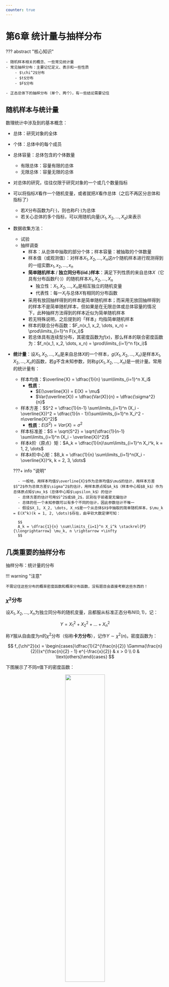 ```yaml
---
counter: true
---
```


# 第6章 统计量与抽样分布

??? abstract "核心知识"

    - 随机样本相关的概念、一些常见统计量
    - 常见抽样分布：主要记忆定义、表示和一些性质
        - $\chi^2$分布
        - $t$分布
        - $F$分布
    
    - 正态总体下的抽样分布（单个、两个），有一些结论需要记住


## 随机样本与统计量

数理统计中涉及到的基本概念：

- 总体：研究对象的全体
- 个体：总体中的每个成员
- 总体容量：总体包含的个体数量
    - 有限总体：容量有限的总体
    - 无限总体：容量无限的总体
- 对总体的研究，往往仅限于研究对象的一个或几个数量指标
- 可以将指标$X$看作一个随机变量，或者就把$X$看作总体（之后不再区分总体和指标了）
    - 若$X$分布函数为$F(\cdot)$，则也称$F(\cdot)$为总体
    - 若关心总体的多个指标，可以用随机向量$(X_1, X_2, \dots, X_d)$来表示
    
- 数据收集方法：
    - 试验
    - 抽样调查
        - 样本：从总体中抽取的部分个体；样本容量：被抽取的个体数量
        - 样本值（或观测值）：对样本$X_1, X_2, \dots, X_n$这$n$个随机样本进行观测得到的一组实数$x_1, x_2, \dots, x_n$
        - **简单随机样本** / **独立同分布(iid.)样本**：满足下列性质的来自总体$X$（它具有分布函数$F(\cdot)$）的随机样本$X_1, X_2, \dots, X_n$
            - 独立性：$X_1, X_2, \dots, X_n$是相互独立的随机变量
            - 代表性：每一$X_i$与总体$X$有相同的分布函数
        - 采用有放回抽样得到的样本是简单随机样本；而采用无放回抽样得到的样本不是简单随机样本，但如果是在无限总体或总体容量的情况下，此种抽样方法得到的样本近似为简单随机样本
        - 若无特殊说明，之后提到的「样本」均指简单随机样本
        - 样本的联合分布函数：$F_n(x_1, x_2, \dots, x_n) = \prod\limits_{i=1}^n F(x_i)$
        - 若总体具有连续型分布，其密度函数为$f(x)$，那么样本的联合密度函数为：$f_n(x_1, x_2, \dots, x_n) = \prod\limits_{i=1}^n f(x_i)$

- **统计量**：设$X_1, X_2, \dots, X_n$是来自总体$X$的一个样本，$g(X_1, X_2, \dots, X_n)$是样本$X_1, X_2, \dots, X_n$的函数，若$g$不含未知参数，则称$g(X_1, X_2, \dots, X_n)$是一统计量。常用的统计量有：
    - 样本均值：$\overline{X} = \dfrac{1}{n} \sum\limits_{i=1}^n X_i$
        - **性质**：
            - $E(\overline{X}) = E(X) = \mu$
            - $Var(\overline{X}) = \dfrac{Var(X)}{n} = \dfrac{\sigma^2}{n}$
    - 样本方差：$S^2 = \dfrac{1}{n-1} \sum\limits_{i=1}^n (X_i - \overline{X})^2 = \dfrac{1}{n - 1}(\sum\limits_{i=1}^n X_i^2 - n\overline{X}^2)$
        - **性质**：$E(S^2) = Var(X) = \sigma^2$
    - 样本标准差：$S = \sqrt{S^2} = \sqrt{\dfrac{1}{n-1} \sum\limits_{i=1}^n (X_i - \overline{X})^2}$
    - 样本$k$阶（原点）矩：$A_k = \dfrac{1}{n}\sum\limits_{i=1}^n X_i^k, k = 1, 2, \dots$
    - 样本$k$阶中心矩：$B_k = \dfrac{1}{n} \sum\limits_{i=1}^n(X_i - \overline{X})^k, k = 2, 3, \dots$

    ???+ info "说明"

        - 一般地，用样本均值$\overline{X}$作为总体均值$\mu$的估计，用样本方差$S^2$作为总体方差$\sigma^2$的估计，用样本原点矩$A_k$（样本中心矩$B_k$）作为总体原点矩$\mu_k$（总体中心矩$\upsilon_k$）的估计
        - 总体方差的估计可用$S^2$或$B_2$，区别在于前者是无偏估计
        - 总体的任一个未知参数可以有多个不同的估计，因此参数估计不唯一
        - 假设$X_1, X_2, \dots, X_n$是一个从总体$X$中抽取的简单随机样本，$\mu_k = E(X^k)(k = 1, 2, \dots)$存在，由辛钦大数定律可知：

        $$
        A_k = \dfrac{1}{n} \sum\limits_{i=1}^n X_i^k \stackrel{P}{\longrightarrow} \mu_k, n \rightarrow +\infty
        $$


## 几类重要的抽样分布

抽样分布：统计量的分布

!!! warning "注意"

    不需记住这些分布的概率密度函数和概率分布函数，没有题目会直接考察这些东西的！

### $\chi^2$分布

设$X_1, X_2, \dots, X_n$为独立同分布的随机变量，且都服从标准正态分布$N(0, 1)$，记：

$$
Y = X_1^2 + X_2^2 + \dots + X_n^2
$$

称$Y$服从自由度为$n$的$\chi^2$分布（俗称**卡方分布**），记作$Y \sim \chi^2(n)$。密度函数为：

$$
f_{\chi^2}(x) = \begin{cases}\dfrac{1}{2^{\frac{n}{2}} \Gamma(\frac{n}{2})}x^{\frac{n}{2} - 1} e^{-\frac{x}{2}} & x > 0 \\ 0 & \text{others}\end{cases}
$$

下图展示了不同$n$值下的密度函数：

<div style="text-align: center">
    <img src="images/C6/1.png" width="50%">
</div>

$\chi^2$分布的性质：

- 分布可加性：设$Y_1 \sim \chi^2(m), Y_2 \sim \chi^2(n), m, n \ge 1$，且$Y_1 + Y_2 \sim \chi^2(m + n)$
- 期望和方差：设$Y \sim \chi^2(n)$
    - 期望：$E(Y) = n$
    - 方差：$Var(Y) = 2n$
- 分位数：对于给定的正数$\alpha, 0 < \alpha < 1$，称满足条件$P(\chi^2 > \chi_{\alpha}^2(n)) = \int_{\chi_{\alpha}^2(n)}^{+\infty}f_{\chi^2}(x) \text{d}x = \alpha$的$\chi_{\alpha}^2(n)$为$\chi^2(n)$分布的**上（侧）$\alpha$分位数**

<div style="text-align: center">
    <img src="images/C6/2.png" width="50%">
</div>

!!! note "小结论"

    若随机变量$X \sim N(0, 1)$，那么$X^2 \sim \chi^2(1)$。因此，如果题目要求正态变量的平方相关的期望或方差，可以先计算正态变量的平方服从哪一$\chi^2$分布，然后根据$\chi^2$分布的期望和方差的结论计算。

??? abstract "$\chi^2$分布表"

    <div style="text-align: center">
        <img src="images/C6/5.png" width="70%">
    </div>

### $t$分布

设$X \sim N(0, 1), Y \sim \chi^2(n)$，且$X, Y$相互独立，则称随机变量$t = \dfrac{X}{\sqrt{Y / n}}$服从自由度为$n$的$t$分布（又称为学生氏分布），记为$t \sim t(n)$。它的密度函数为：

$$
f_t(x) = \dfrac{\Gamma[\frac{n + 1}{2}]}{\sqrt{\pi n} \Gamma(\frac{n}{2})}(1 + \dfrac{x^2}{n})^{-\frac{n+1}{2}}, -\infty < x < +\infty
$$

密度曲线函数如图所示：

<div style="text-align: center">
    <img src="images/C6/3.png" width="45%">
</div>

$t$分布的性质：

- 密度函数$f_t(x)$是偶函数，关于$y$轴对称
- 由$t$分布的密度函数可以得到：$\lim\limits_{n \rightarrow +\infty} f_t(x) = \dfrac{1}{\sqrt{2 \pi}}e^{\frac{x^2}{2}}$，即当$n$足够大时，$t$分布近似于标准正态分布$N(0, 1)$
- 分位数：对于给定的正数$\alpha, 0 < \alpha < 1$，称满足条件$P(t > t_{\alpha}(n)) = \int_{t_{\alpha}(n)}^{+\infty}f_{t}(x) \text{d}x = \alpha$的$t_{\alpha}(n)$为$t(n)$分布的**上（侧）$\alpha$分位数**
    - 由密度函数的对称性知：$t_{1 - \alpha}(n) = -t_{\alpha}(n)$

<div style="text-align: center">
    <img src="images/C6/4.png" width="45%">
</div>

??? abstract "$t$分布表"

    <div style="text-align: center">
        <img src="images/C6/6.png" width="70%">
    </div>


### $F$分布

设$U \sim \chi^2(n_1), V \sim \chi^2(n_2)$，且$U$与$V$相互独立，则称随机变量$F = \dfrac{U / n_1}{V / n_2}$服从第一自由度为$n_1$，第二自由度为$n_2$的$F$分布，记为$F \sim F(n_1, n_2)$。密度函数为：

$$
f_F(x) = \dfrac{\Gamma[\frac{n_1 + n_2}{2}] (\frac{n_1}{n_2})^{\frac{n_1}{2}}x^{\frac{n_1}{2}-1}}{\Gamma(\frac{n_1}{2}) \Gamma(\frac{n_2}{2})[1 + \frac{n_1 x}{n_2}]^{\frac{n_1 + n_2}{2}}}, x > 0
$$

密度函数曲线如图所示：

<div style="text-align: center">
    <img src="images/C6/12.png" width="45%">
</div>

$F$分布的性质：

- 若$F \sim F(n_1, n_2)$，则$\dfrac{1}{F} \sim F(n_2, n_1)$
- 若$X \sim t(n)$，则$X^2 \sim F(1, n)$
- 分位数：对于给定的正数$\alpha, 0 < \alpha < 1$，称满足条件：

    $$
    P(F > F_{\alpha}(n_1, n_2)) = \int_{F_\alpha(n_1, n_2)}^{+\infty} f_F(x) \text{d}x = \alpha
    $$

    的$F_\alpha(n_1, n_2)$为$F(n_1, n_2)$分布的上（侧）$\alpha$分位数，如图所示：

    <div style="text-align: center">
        <img src="images/C6/13.png" width="45%">
    </div>

    - $F$分布分位数满足如下关系式：$F_{1 - \alpha}(n_1, n_2) = \dfrac{1}{F_\alpha(n_2, n_1)}$

??? abstract "$F$分布表"

    <div style="text-align: center">
        <img src="images/C6/7.png" width="90%">
    </div>

    <div style="text-align: center">
        <img src="images/C6/8.png" width="90%">
    </div>

    <div style="text-align: center">
        <img src="images/C6/9.png" width="90%">
    </div>

    <div style="text-align: center">
        <img src="images/C6/10.png" width="90%">
    </div>

    <div style="text-align: center">
        <img src="images/C6/11.png" width="90%">
    </div>

## 正态总体下的抽样分布

### 单个正态总体

设$X_1, X_2, \dots, X_n$为来自正态总体$N(\mu, \sigma^2)$的简单随机样本，$\overline{X}$是样本均值，$S^2$是样本方差，则有：

- $\overline{X} \sim N(\mu, \dfrac{\sigma^2}{n})$，即$E(\overline{X}) = \mu, Var(\overline{X}) = \dfrac{\sigma^2}{n}$
    - $\dfrac{\overline{X} - \mu}{\sigma / \sqrt{n}} \sim N(0, 1)$

- $\dfrac{(n - 1)S^2}{\sigma^2} \sim \chi^2(n - 1)$
    - 可以看出，$\dfrac{S}{\sigma} \sim N(0, 1)$
    - 推论：$Var(S^2) = \dfrac{2\sigma^4}{n - 1}$（提示：利用$\chi^2$分布的方差转化）

- $\overline{X}$与$S^2$相互独立
- $\dfrac{\overline{X} - \mu}{S / \sqrt{n}} \sim t(n - 1)$（可由第1、2条性质推得）



### 两个正态总体

设$X_1, X_2, \dots, X_{n_1}$和$Y_1, Y_2, \dots, Y_{n_2}$分别为来自正态总体$N(\mu_1, \sigma_1^2)$和$N(\mu_2, \sigma_2^2)$的两个相互独立的简单随机样本。记$\overline{X}, \overline{Y}$分别是两个样本的样本均值，$S_1^2, S_2^2$分别是两个样本的样本方差，则有：

- $\dfrac{S_1^2 / \sigma_1^2}{S_2^2 / \sigma_2^2} \sim F(n_1 - 1, n_2 - 1)$
- 当$\sigma_1^2 = \sigma_2^2 = \sigma^2$时，

    $$
    \dfrac{(\overline{X} - \overline{Y}) - (\mu_1 - \mu_2)}{S_w \sqrt{\frac{1}{n_1} + \frac{1}{n_2}}} \sim t(n_1 + n_2 - 2)
    $$

    其中，$S_w^2 = \dfrac{(n_1 - 1)S_1^2 + (n_2 - 1)S_2^2}{n_1 + n_2 - 2}, S_w = \sqrt{S_w^2}$

    ??? proof "证明"

        <div style="text-align: center">
            <img src="images/C6/14.png" width="70%">
        </div>